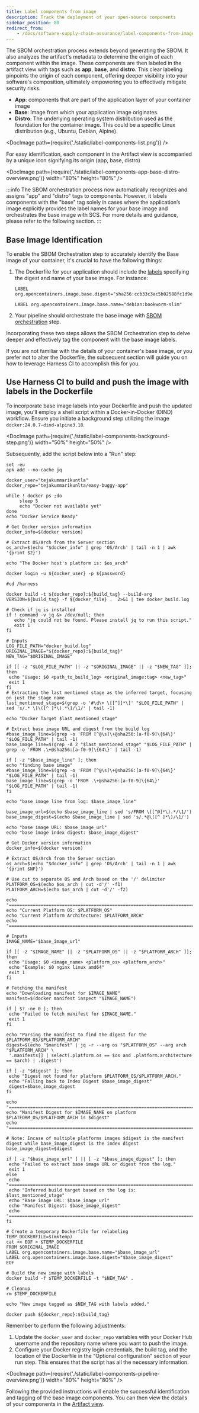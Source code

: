 ```yaml
---
title: Label components from image
description: Track the deployment of your open-source components
sidebar_position: 80
redirect_from:
    - /docs/software-supply-chain-assurance/label-components-from-image
---
```


The SBOM orchestration process extends beyond generating the SBOM. It also analyzes the artifact's metadata to determine the origin of each component within the image. These components are then labeled in the artifact view with tags such as **app**, **base**, and **distro**. This clear labeling pinpoints the origin of each component, offering deeper visibility into your software's composition, ultimately empowering you to effectively mitigate security risks.

* **App**: components that are part of the application layer of your container image
* **Base**: Image from which your application image originates.
* **Distro**: The underlying operating system distribution used as the foundation for the container image. This could be a specific Linux distribution (e.g., Ubuntu, Debian, Alpine).

<DocImage path={require('./static/label-components-list.png')} />

For easy identification, each component in the Artifact view is accompanied by a unique icon signifying its origin (app, base, distro)

<DocImage path={require('./static/label-components-app-base-distro-overview.png')} width="80%" height="80%" />

:::info
The SBOM orchestration process now automatically recognizes and assigns "app" and "distro" tags to components. However, it labels components with the "base" tag solely in cases where the application’s image explicitly provides the label names for your base image and orchestrates the base image with SCS. For more details and guidance, please refer to the following section.
:::



<!-- ![alt_text](images/image2.png "image_tooltip") -->



## Base Image Identification

To enable the SBOM Orchestration step to accurately identify the Base image of your container, it's crucial to have the following things:




1. The Dockerfile for your application should include the [labels](https://github.com/opencontainers/image-spec/blob/main/annotations.md) specifying the digest and name of your base image. For instance:

    ```
    LABEL org.opencontainers.image.base.digest="sha256:ccb33c3ac5b02588fc1d9e4fc09b952e433d0c54d8618d0ee1afadf1f3cf2455"

    LABEL org.opencontainers.image.base.name="debian:bookworm-slim"

    ```

2. Your pipeline should orchestrate the base image with [SBOM orchestration](./sbom/generate-sbom.md) step.

Incorporating these two steps allows the SBOM Orchestration step to delve deeper and effectively tag the component with the base image labels.

If you are not familiar with the details of your container's base image, or you prefer not to alter the Dockerfile, the subsequent section will guide you on how to leverage Harness CI to accomplish this for you.


## Use Harness CI to build and push the image with labels in the Dockerfile

To incorporate base image labels into your Dockerfile and push the updated image, you'll employ a shell script within a Docker-in-Docker (DIND) workflow. Ensure you initiate a background step utilizing the image `docker:24.0.7-dind-alpine3.18`.


<DocImage path={require('./static/label-components-background-step.png')} width="50%" height="50%" />



Subsequently, add the script below into a "Run" step:



```
set -eu
apk add --no-cache jq

docker_user="tejakummarikuntla"
docker_repo="tejakummarikunlta/easy-buggy-app"

while ! docker ps ;do
     sleep 5
     echo "Docker not available yet" 
done 
echo "Docker Service Ready"

# Get Docker version information
docker_info=$(docker version)

# Extract OS/Arch from the Server section
os_arch=$(echo "$docker_info" | grep 'OS/Arch' | tail -n 1 | awk '{print $2}')

echo "The Docker host's platform is: $os_arch"

docker login -u ${docker_user} -p ${password}

#cd /harness

docker build -t ${docker_repo}:${build_tag} --build-arg VERSION=${build_tag} -f ${docker_file} .  2>&1 | tee docker_build.log

# Check if jq is installed
if ! command -v jq &> /dev/null; then
   echo "jq could not be found. Please install jq to run this script."
   exit 1
fi

# Inputs
LOG_FILE_PATH="docker_build.log"
ORIGINAL_IMAGE="${docker_repo}:${build_tag}"
NEW_TAG="$ORIGINAL_IMAGE"

if [[ -z "$LOG_FILE_PATH" || -z "$ORIGINAL_IMAGE" || -z "$NEW_TAG" ]]; then
 echo "Usage: $0 <path_to_build_log> <original_image:tag> <new_tag>"
 exit 1
fi
# Extracting the last mentioned stage as the inferred target, focusing on just the stage name
last_mentioned_stage=$(grep -o '#\d\+ \[[^]]*\]' "$LOG_FILE_PATH" | sed 's/.* \[\([^ ]*\).*\]/\1/' | tail -1)

echo "Docker Target $last_mentioned_stage"

# Extract base image URL and digest from the build log
#base_image_line=$(grep -o 'FROM [^@\s]\+@sha256:[a-f0-9]\{64\}' "$LOG_FILE_PATH" | tail -1)
base_image_line=$(grep -A 2 "$last_mentioned_stage" "$LOG_FILE_PATH" | grep -o 'FROM .\+@sha256:[a-f0-9]\{64\}' | tail -1)

if [ -z "$base_image_line" ]; then
echo "finding base image"
#base_image_line=$(grep -o 'FROM [^@\s]\+@sha256:[a-f0-9]\{64\}' "$LOG_FILE_PATH" | tail -1)
base_image_line=$(grep -o 'FROM .\+@sha256:[a-f0-9]\{64\}' "$LOG_FILE_PATH" | tail -1)
fi

echo "base image line from log: $base_image_line"

base_image_url=$(echo $base_image_line | sed 's/FROM \([^@]*\).*/\1/')
base_image_digest=$(echo $base_image_line | sed 's/.*@\([^ ]*\)/\1/')

echo "base image URL: $base_image_url"
echo "base image index digest: $base_image_digest"

# Get Docker version information
docker_info=$(docker version)

# Extract OS/Arch from the Server section
os_arch=$(echo "$docker_info" | grep 'OS/Arch' | tail -n 1 | awk '{print $NF}')

# Use cut to separate OS and Arch based on the '/' delimiter
PLATFORM_OS=$(echo $os_arch | cut -d'/' -f1)
PLATFORM_ARCH=$(echo $os_arch | cut -d'/' -f2)

echo "==================================================================================="
echo "Current Platform OS: $PLATFORM_OS"
echo "Current Platform Architecture: $PLATFORM_ARCH"
echo "==================================================================================="

# Inputs
IMAGE_NAME="$base_image_url"

if [[ -z "$IMAGE_NAME" || -z "$PLATFORM_OS" || -z "$PLATFORM_ARCH" ]]; then
 echo "Usage: $0 <image_name> <platform_os> <platform_arch>"
 echo "Example: $0 nginx linux amd64"
 exit 1
fi

# Fetching the manifest
echo "Downloading manifest for $IMAGE_NAME"
manifest=$(docker manifest inspect "$IMAGE_NAME")

if [ $? -ne 0 ]; then
 echo "Failed to fetch manifest for $IMAGE_NAME."
 exit 1
fi

echo "Parsing the manifest to find the digest for the $PLATFORM_OS/$PLATFORM_ARCH"
digest=$(echo "$manifest" | jq -r --arg os "$PLATFORM_OS" --arg arch "$PLATFORM_ARCH" \
 '.manifests[] | select(.platform.os == $os and .platform.architecture == $arch) | .digest')

if [ -z "$digest" ]; then
 echo "Digest not found for platform $PLATFORM_OS/$PLATFORM_ARCH."
 echo "Falling back to Index Digest $base_image_digest"
 digest=$base_image_digest
fi

echo "==================================================================================="
echo "Manifest Digest for $IMAGE_NAME on platform $PLATFORM_OS/$PLATFORM_ARCH is $digest"
echo "==================================================================================="

# Note: Incase of multiple platforms images $digest is the manifest digest while base_image_digest is the index digest
base_image_digest=$digest

if [ -z "$base_image_url" ] || [ -z "$base_image_digest" ]; then
 echo "Failed to extract base image URL or digest from the log."
 exit 1
else
 echo "==================================================================================="
 echo "Inferred build target based on the log is: $last_mentioned_stage"
 echo "Base image URL: $base_image_url"
 echo "Manifest Digest: $base_image_digest"
 echo "==================================================================================="
fi

# Create a temporary Dockerfile for relabeling
TEMP_DOCKERFILE=$(mktemp)
cat << EOF > $TEMP_DOCKERFILE
FROM $ORIGINAL_IMAGE
LABEL org.opencontainers.image.base.name="$base_image_url"
LABEL org.opencontainers.image.base.digest="$base_image_digest"
EOF

# Build the new image with labels
docker build -f $TEMP_DOCKERFILE -t "$NEW_TAG" .

# Cleanup
rm $TEMP_DOCKERFILE

echo "New image tagged as $NEW_TAG with labels added."

docker push ${docker_repo}:${build_tag}

```



Remember to perform the following adjustments:



1. Update the `docker_user` and `docker_repo` variables with your Docker Hub username and the repository name where you want to push the image.
2. Configure your Docker registry login credentials, the build tag, and the location of the Dockerfile in the "Optional configuration" section of your run step. This ensures that the script has all the necessary information.

<DocImage path={require('./static/label-components-pipeline-overview.png')} width="80%" height="80%" />


Following the provided instructions will enable the successful identification and tagging of the base image components. You can then view the details of your components in the [Artifact view](./artifact-view.md).
